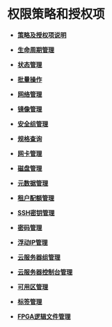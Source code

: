 # 权限策略和授权项<a name="ZH-CN_TOPIC_0103071509"></a>

-   **[策略及授权项说明](策略及授权项说明.md)**  

-   **[生命周期管理](生命周期管理（API授权）.md)**  

-   **[状态管理](状态管理（API授权）.md)**  

-   **[批量操作](批量操作（API授权）.md)**  

-   **[网络管理](网络管理（API授权）.md)**  

-   **[镜像管理](镜像管理（API授权）.md)**  

-   **[安全组管理](安全组管理（API授权）.md)**  

-   **[规格查询](规格查询（API授权）.md)**  

-   **[网卡管理](网卡管理（API授权）.md)**  

-   **[磁盘管理](磁盘管理（API授权）.md)**  

-   **[元数据管理](元数据管理（API授权）.md)**  

-   **[租户配额管理](租户配额管理（API授权）.md)**  

-   **[SSH密钥管理](SSH密钥管理（API授权）.md)**  

-   **[密码管理](密码管理（API授权）.md)**  

-   **[浮动IP管理](浮动IP管理（API授权）.md)**  

-   **[云服务器组管理](云服务器组管理（API授权）.md)**  

-   **[云服务器控制台管理](云服务器控制台管理（API授权）.md)**  

-   **[可用区管理](可用区管理（API授权）.md)**  

-   **[标签管理](标签管理（API授权）.md)**  

-   **[FPGA逻辑文件管理](FPGA逻辑文件管理（API授权）.md)**  


